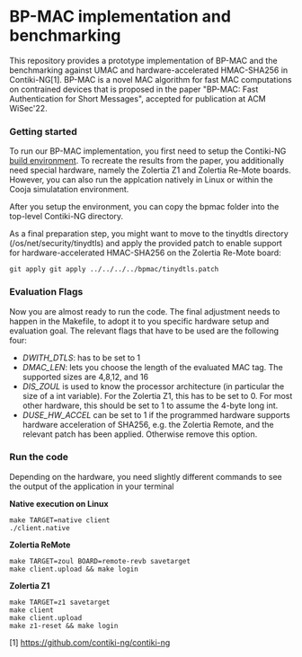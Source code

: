 # BP-MAC implementation and benchmarking

This repository provides a prototype implementation of BP-MAC and the benchmarking against UMAC and hardware-accelerated HMAC-SHA256 in Contiki-NG[1]. BP-MAC is a novel MAC algorithm for fast MAC computations on contrained devices that is proposed in the paper "BP-MAC: Fast Authentication for Short Messages", accepted for publication at ACM WiSec'22.

### Getting started

To run our BP-MAC implementation, you first need to setup the Contiki-NG [build environment](https://github.com/contiki-ng/contiki-ng/wiki). To recreate the results from the paper, you additionally need special hardware, namely the Zolertia Z1 and Zolertia Re-Mote boards. However, you can also run the applcation natively in Linux or within the Cooja simulatation environment.

After you setup the environment, you can copy the bpmac folder into the top-level Contiki-NG directory. 

As a final preparation step, you might want to move to the tinydtls directory (<contiki-ng>/os/net/security/tinydtls) and apply the provided patch to enable support for hardware-accelerated HMAC-SHA256 on the Zolertia Re-Mote board:
```
git apply git apply ../../../../bpmac/tinydtls.patch

```

### Evaluation Flags

Now you are almost ready to run the code. The final adjustment needs to happen in the Makefile, to adopt it to you specific hardware setup and evaluation goal. The relevant flags that have to be used are the following four:

 - *DWITH_DTLS*: has to be set to 1
 - *DMAC_LEN*: lets you choose the length of the evaluated MAC tag. The supported sizes are 4,8,12, and 16
 - *DIS_ZOUL* is used to know the processor architecture (in particular the size of a int variable). For the Zolertia Z1, this has to be set to 0. For most other hardware, this should be set to 1 to assume the 4-byte long int.
 - *DUSE_HW_ACCEL* can be set to 1 if the programmed hardware supports hardware acceleration of SHA256, e.g. the Zolertia Remote, and the relevant patch has been applied. Otherwise remove this option. 

### Run the code 

Depending on the hardware, you need slightly different commands to see the output of the application in your terminal


**Native execution on Linux**
```
make TARGET=native client
./client.native
```

**Zolertia ReMote**
```
make TARGET=zoul BOARD=remote-revb savetarget
make client.upload && make login
```

**Zolertia Z1**
```
make TARGET=z1 savetarget
make client
make client.upload
make z1-reset && make login
```


[1] https://github.com/contiki-ng/contiki-ng

